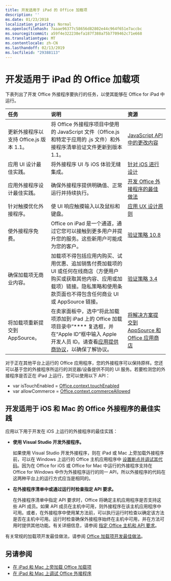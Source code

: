 ```yaml
---
title: 开发适用于 iPad 的 Office 加载项
description: ''
ms.date: 01/23/2018
localization_priority: Normal
ms.openlocfilehash: 7aaae96377c58656d82802e44c964f651e7accbc
ms.sourcegitcommit: a59f4e322238efa187f388a75b7709462c71e668
ms.translationtype: MT
ms.contentlocale: zh-CN
ms.lasthandoff: 02/13/2019
ms.locfileid: "29388113"
---
```

# <a name="develop-office-add-ins-for-the-ipad"></a>开发适用于 iPad 的 Office 加载项


下表列出了开发 Office 外接程序要执行的任务，以使其能够在 Office for iPad 中运行。


|**任务**|**说明**|**资源**|
|:-----|:-----|:-----|
|更新外接程序以支持 Office.js 版本 1.1。|将 Office 外接程序项目中使用的 JavaScript 文件（Office.js 和特定于应用的 .js 文件）和外接程序清单验证文件更新到版本 1.1。|[JavaScript API 中的更改内容](https://docs.microsoft.com/office/dev/add-ins/reference/what's-changed-in-the-javascript-api-for-office)|
|应用 UI 设计最佳实践。|将外接程序 UI 与 iOS 体验无缝集成。|[针对 iOS 进行设计](https://developer.apple.com/library/ios/documentation/UserExperience/Conceptual/MobileHIG/)|
|应用外接程序设计最佳实践。|确保外接程序提供明确值、正常运行并持续执行。|[开发 Office 外接程序的最佳做法](../concepts/add-in-development-best-practices.md)|
|针对触摸优化外接程序。|使 UI 响应触摸输入以及鼠标和键盘。|[应用 UX 设计原则](../concepts/add-in-development-best-practices.md#apply-ux-design-principles)|
|使外接程序免费。|Office on iPad 是一个通道，通过它您可以接触到更多用户并提升您的服务。这些新用户可能成为您的客户。|[验证策略 10.8](https://docs.microsoft.com/office/dev/store/validation-policies#10-apps-and-add-ins-utilize-supported-capabilities)|
|确保加载项无商业内容。|加载项不得包括应用内购买、试用优惠、追加销售付费加载项的 UI 或任何在线商店（方便用户购买或获取其他内容、应用或加载项）链接。隐私策略和使用条款页面也不得包含任何商业 UI 或 AppSource 链接。|[验证策略 3.4](https://docs.microsoft.com/office/dev/store/validation-policies#3-apps-and-add-ins-can-sell-additional-features-or-content-through-purchases-within-the-app-or-add-in)|
|将加载项重新提交到 AppSource。|在卖家面板中，选中“将此加载项添加到 iPad 上的 Office 加载项目录中”**** 复选框，并在“Apple ID”框中输入 Apple 开发人员 ID。请查看[应用提供商协议](https://sellerdashboard.microsoft.com/Assets/Content/Agreements/en-US/Office_Store_Seller_Agreement_20120927.htm)，以确保了解协议。|[将解决方案提交到 AppSource 和 Office 应用商店](https://docs.microsoft.com/office/dev/store/submit-to-the-office-store)|

对于正在其他平台上运行的 Office 应用程序，您的外接程序可以保持原样。您还可以基于您的外接程序所运行的浏览器/设备提供不同的 UI 服务。若要检测您的外接程序是否正在 iPad 上运行，您可以使用以下 API：
- var isTouchEnabled = [Office.context.touchEnabled](https://docs.microsoft.com/javascript/api/office/office.context#touchenabled)
- var allowCommerce = [Office.context.commerceAllowed](https://docs.microsoft.com/javascript/api/office/office.context#commerceallowed)
    

## <a name="best-practices-for-developing-office-add-ins-for-ios-and-mac"></a>开发适用于 iOS 和 Mac 的 Office 外接程序的最佳实践

应用以下用于开发在 iOS 上运行的外接程序的最佳实践：


-  **使用 Visual Studio 开发外接程序。**
    
    如果使用 Visual Studio 开发外接程序，则在 iPad 或 Mac 上旁加载外接程序前，可以在 Windows 上运行的 Office 主机应用程序中 [设置断点并调试其代码](../develop/create-and-debug-office-add-ins-in-visual-studio.md)。因为在 Office for iOS 或 Office for Mac 中运行的外接程序支持在 Office for Windows 中作为外接程序运行的同一 API，所以外接程序的代码在这两种平台上的运行方式应当是相同的。
    
-  **在外接程序清单中或通过运行时检查指定 API 要求。**
    
    在外接程序清单中指定 API 要求时，Office 将确定主机应用程序是否支持这些 API 成员。如果 API 成员在主机中可用，则外接程序在该主机应用程序中可用。或者，在外接程序中使用某方法前，可以执行运行时检查以确定该方法是否在主机中可用。运行时检查确保外接程序始终在主机中可用，并在方法可用时提供其他功能。有关详细信息，请参阅 [指定 Office 主机和 API 要求](specify-office-hosts-and-api-requirements.md)。
    
有关常规的加载项开发最佳做法，请参阅 [Office 加载项开发最佳做法](../concepts/add-in-development-best-practices.md)。


## <a name="see-also"></a>另请参阅

- [在 iPad 和 Mac 上旁加载 Office 加载项](../testing/sideload-an-office-add-in-on-ipad-and-mac.md)  
- [在 iPad 和 Mac 上调试 Office 外接程序](../testing/debug-office-add-ins-on-ipad-and-mac.md)
    

